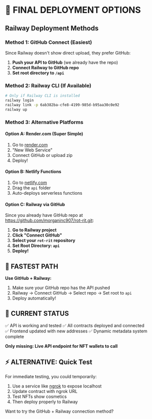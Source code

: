 # 🚀 FINAL DEPLOYMENT OPTIONS

## Railway Deployment Methods

### Method 1: GitHub Connect (Easiest)
Since Railway doesn't show direct upload, they prefer GitHub:

1. **Push your API to GitHub** (we already have the repo)
2. **Connect Railway to GitHub repo**
3. **Set root directory to `/api`**

### Method 2: Railway CLI (If Available)
```bash
# Only if Railway CLI is installed
railway login
railway link -p 6ab382ba-cfe8-4199-985d-b95aa30c0e92
railway up
```

### Method 3: Alternative Platforms

#### Option A: Render.com (Super Simple)
1. Go to [render.com](https://render.com)
2. "New Web Service"
3. Connect GitHub or upload zip
4. Deploy!

#### Option B: Netlify Functions
1. Go to [netlify.com](https://netlify.com) 
2. Drag the `api` folder
3. Auto-deploys serverless functions

#### Option C: Railway via GitHub
Since you already have GitHub repo at https://github.com/morganinc907/rot-rit.git:

1. **Go to Railway project**
2. **Click "Connect GitHub"** 
3. **Select your `rot-rit` repository**
4. **Set Root Directory: `api`**
5. **Deploy!**

## 🎯 FASTEST PATH

**Use GitHub + Railway:**
1. Make sure your GitHub repo has the API pushed
2. Railway → Connect GitHub → Select repo → Set root to `api`
3. Deploy automatically!

## 🚨 CURRENT STATUS

✅ API is working and tested
✅ All contracts deployed and connected  
✅ Frontend updated with new addresses
✅ Dynamic metadata system complete

**Only missing: Live API endpoint for NFT wallets to call**

## ⚡ ALTERNATIVE: Quick Test

For immediate testing, you could temporarily:
1. Use a service like [ngrok](https://ngrok.com) to expose localhost
2. Update contract with ngrok URL
3. Test NFTs show cosmetics
4. Then deploy properly to Railway

Want to try the GitHub + Railway connection method?